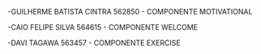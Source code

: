 -GUILHERME BATISTA CINTRA 562850  - COMPONENTE MOTIVATIONAL

-CAIO FELIPE SILVA 564615 - COMPONENTE WELCOME

-DAVI TAGAWA 563457 - COMPONENTE EXERCISE